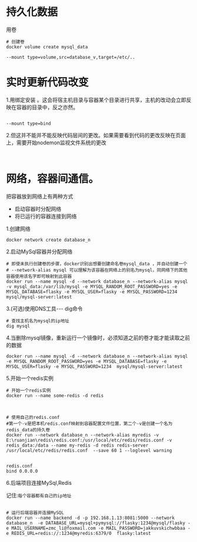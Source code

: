 



# 持久化数据

用卷

~~~
# 创建卷
docker volume create mysql_data

--mount type=volume,src=database_v,target=/etc/.. 
~~~



# 实时更新代码改变

1.用绑定安装 。这会将宿主机目录与容器某个目录进行共享，主机的改动会立即反映在容器的目录中，反之亦然。

~~~

--mount type=bind
~~~

2.但这并不能并不能反映代码层间的更改。如果需要看到代码的更改反映在页面上，需要开始nodemon监视文件系统的更改

~~~


~~~



# 网络，容器间通信。

把容器放到网络上有两种方式

- 启动容器时分配网络
- 将已运行的容器连接到网络

1.创建网络

~~~
docker network create database_n
~~~



2.启动MySql容器并分配网络

~~~
# 即使未执行创建卷的步骤，docker识别出想要创建命名卷mysql_data ，并自动创建一个
# --network-alias mysql 可以理解为该容器在网络上的别名为mysql，同网络下的其他容器使用该名字即可映射到此容器
docker run --name mysql -d --network database_n --network-alias mysql -v mysql_data:/var/lib/mysql -e MYSQL_RANDOM_ROOT_PASSWORD=yes -e MYSQL_DATABASE=flasky -e MYSQL_USER=flasky -e MYSQL_PASSWORD=1234 mysql/mysql-server:latest
~~~




3.(可选)使用DNS工具--- dig命令

~~~
# 查找主机名为mysql的ip地址
dig mysql
~~~

4.当删除mysql镜像，重新运行一个镜像时，必须知道之前的卷才能才能读取之前的数据

~~~
docker run --name mysql -d --network database_n --network-alias mysql  -e MYSQL_RANDOM_ROOT_PASSWORD=yes -e MYSQL_DATABASE=flasky -e MYSQL_USER=flasky -e MYSQL_PASSWORD=1234  mysql/mysql-server:latest
~~~

5.开始一个redis实例

~~~~
# 开始一个redis实例
docker run --name some-redis -d redis



# 使用自己的redis.conf
#第一个-v是把本机redis.conf映射到容器配置文件位置，第二个-v是创建一个名为redis_data的持久卷
docker run --network database_n --network-alias myredis -v E:\ruanjian\redis\redis.conf:/usr/local/etc/redis/redis.conf -v redis_data:/data --name my-redis -d redis redis-server /usr/local/etc/redis/redis.conf  --save 60 1 --loglevel warning


redis.conf
bind 0.0.0.0
~~~~



6.后端项目连接MySql,Redis

  记住:`每个容器都有自己的ip地址`

~~~

# 运行后端容器并连接MySQL
docker run --name backend -d -p 192.168.1.13:8081:5000 --network database_n  -e DATABASE_URL=mysql+pymysql://flasky:1234@mysql/flasky -e MAIL_USERNAME=zmc_li@foxmail.com -e MAIL_PASSWORD=jakkuvskichwbbaa -e REDIS_URL=redis://:1234@myredis:6379/0  flasky:latest
~~~





